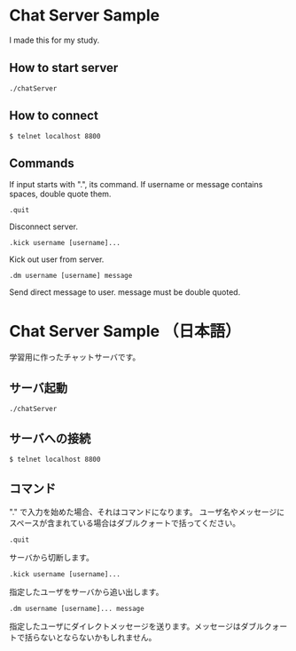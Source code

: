 # Chat Server Sample
I made this for my study.

## How to start server
    ./chatServer 

## How to connect
    $ telnet localhost 8800

## Commands

If input starts with ".", its command.
If username or message contains spaces, double quote them.

    .quit
Disconnect server.

    .kick username [username]...
Kick out user from server.

    .dm username [username] message
Send direct message to user. message must be double quoted.


# Chat Server Sample （日本語）
学習用に作ったチャットサーバです。

## サーバ起動
    ./chatServer 

## サーバへの接続
    $ telnet localhost 8800

## コマンド

"." で入力を始めた場合、それはコマンドになります。
ユーザ名やメッセージにスペースが含まれている場合はダブルクォートで括ってください。

    .quit
サーバから切断します。

    .kick username [username]...
指定したユーザをサーバから追い出します。

    .dm username [username]... message
指定したユーザにダイレクトメッセージを送ります。メッセージはダブルクォートで括らないとならないかもしれません。
